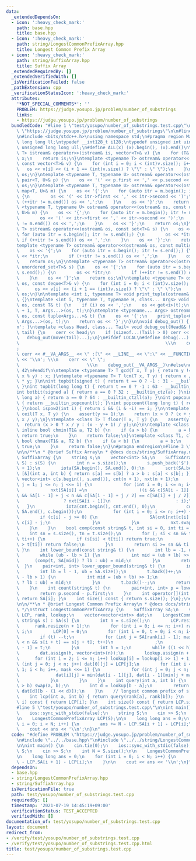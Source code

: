 ```yaml
---
data:
  _extendedDependsOn:
  - icon: ':heavy_check_mark:'
    path: base.hpp
    title: base.hpp
  - icon: ':heavy_check_mark:'
    path: string/LongestCommonPrefixArray.hpp
    title: Longest Common Prefix Array
  - icon: ':heavy_check_mark:'
    path: string/SuffixArray.hpp
    title: Suffix Array
  _extendedRequiredBy: []
  _extendedVerifiedWith: []
  _isVerificationFailed: false
  _pathExtension: cpp
  _verificationStatusIcon: ':heavy_check_mark:'
  attributes:
    '*NOT_SPECIAL_COMMENTS*': ''
    PROBLEM: https://judge.yosupo.jp/problem/number_of_substrings
    links:
    - https://judge.yosupo.jp/problem/number_of_substrings
  bundledCode: "#line 1 \"test/yosupo/number_of_substrings.test.cpp\"\n#define PROBLEM\
    \ \"https://judge.yosupo.jp/problem/number_of_substrings\"\n\n#line 2 \"base.hpp\"\
    \n#include <bits/stdc++.h>\nusing namespace std;\n#pragma region Macros\ntypedef\
    \ long long ll;\ntypedef __int128_t i128;\ntypedef unsigned int uint;\ntypedef\
    \ unsigned long long ull;\n#define ALL(x) (x).begin(), (x).end()\n\ntemplate <typename\
    \ T> istream& operator>>(istream& is, vector<T>& v) {\n    for (T& x : v) is >>\
    \ x;\n    return is;\n}\ntemplate <typename T> ostream& operator<<(ostream& os,\
    \ const vector<T>& v) {\n    for (int i = 0; i < (int)v.size(); i++) {\n     \
    \   os << v[i] << (i + 1 == (int)v.size() ? \"\" : \" \");\n    }\n    return\
    \ os;\n}\ntemplate <typename T, typename U> ostream& operator<<(ostream& os, const\
    \ pair<T, U>& p) {\n    os << '(' << p.first << ',' << p.second << ')';\n    return\
    \ os;\n}\ntemplate <typename T, typename U> ostream& operator<<(ostream& os, const\
    \ map<T, U>& m) {\n    os << '{';\n    for (auto itr = m.begin(); itr != m.end();)\
    \ {\n        os << '(' << itr->first << ',' << itr->second << ')';\n        if\
    \ (++itr != m.end()) os << ',';\n    }\n    os << '}';\n    return os;\n}\ntemplate\
    \ <typename T, typename U> ostream& operator<<(ostream& os, const unordered_map<T,\
    \ U>& m) {\n    os << '{';\n    for (auto itr = m.begin(); itr != m.end();) {\n\
    \        os << '(' << itr->first << ',' << itr->second << ')';\n        if (++itr\
    \ != m.end()) os << ',';\n    }\n    os << '}';\n    return os;\n}\ntemplate <typename\
    \ T> ostream& operator<<(ostream& os, const set<T>& s) {\n    os << '{';\n   \
    \ for (auto itr = s.begin(); itr != s.end();) {\n        os << *itr;\n       \
    \ if (++itr != s.end()) os << ',';\n    }\n    os << '}';\n    return os;\n}\n\
    template <typename T> ostream& operator<<(ostream& os, const multiset<T>& s) {\n\
    \    os << '{';\n    for (auto itr = s.begin(); itr != s.end();) {\n        os\
    \ << *itr;\n        if (++itr != s.end()) os << ',';\n    }\n    os << '}';\n\
    \    return os;\n}\ntemplate <typename T> ostream& operator<<(ostream& os, const\
    \ unordered_set<T>& s) {\n    os << '{';\n    for (auto itr = s.begin(); itr !=\
    \ s.end();) {\n        os << *itr;\n        if (++itr != s.end()) os << ',';\n\
    \    }\n    os << '}';\n    return os;\n}\ntemplate <typename T> ostream& operator<<(ostream&\
    \ os, const deque<T>& v) {\n    for (int i = 0; i < (int)v.size(); i++) {\n  \
    \      os << v[i] << (i + 1 == (int)v.size() ? \"\" : \" \");\n    }\n    return\
    \ os;\n}\n\ntemplate <int i, typename T> void print_tuple(ostream&, const T&)\
    \ {}\ntemplate <int i, typename T, typename H, class... Args> void print_tuple(ostream&\
    \ os, const T& t) {\n    if (i) os << ',';\n    os << get<i>(t);\n    print_tuple<i\
    \ + 1, T, Args...>(os, t);\n}\ntemplate <typename... Args> ostream& operator<<(ostream&\
    \ os, const tuple<Args...>& t) {\n    os << '{';\n    print_tuple<0, tuple<Args...>,\
    \ Args...>(os, t);\n    return os << '}';\n}\n\nvoid debug_out() { cerr << '\\\
    n'; }\ntemplate <class Head, class... Tail> void debug_out(Head&& head, Tail&&...\
    \ tail) {\n    cerr << head;\n    if (sizeof...(Tail) > 0) cerr << \", \";\n \
    \   debug_out(move(tail)...);\n}\n#ifdef LOCAL\n#define debug(...)           \
    \                                                        \\\n    cerr << \" \"\
    ;                                                                     \\\n   \
    \ cerr << #__VA_ARGS__ << \" :[\" << __LINE__ << \":\" << __FUNCTION__ << \"]\"\
    \ << '\\n'; \\\n    cerr << \" \";                                           \
    \                          \\\n    debug_out(__VA_ARGS__)\n#else\n#define debug(...)\
    \ 42\n#endif\n\ntemplate <typename T> T gcd(T x, T y) { return y != 0 ? gcd(y,\
    \ x % y) : x; }\ntemplate <typename T> T lcm(T x, T y) { return x / gcd(x, y)\
    \ * y; }\n\nint topbit(signed t) { return t == 0 ? -1 : 31 - __builtin_clz(t);\
    \ }\nint topbit(long long t) { return t == 0 ? -1 : 63 - __builtin_clzll(t); }\n\
    int botbit(signed a) { return a == 0 ? 32 : __builtin_ctz(a); }\nint botbit(long\
    \ long a) { return a == 0 ? 64 : __builtin_ctzll(a); }\nint popcount(signed t)\
    \ { return __builtin_popcount(t); }\nint popcount(long long t) { return __builtin_popcountll(t);\
    \ }\nbool ispow2(int i) { return i && (i & -i) == i; }\n\ntemplate <class T> T\
    \ ceil(T x, T y) {\n    assert(y >= 1);\n    return (x > 0 ? (x + y - 1) / y :\
    \ x / y);\n}\ntemplate <class T> T floor(T x, T y) {\n    assert(y >= 1);\n  \
    \  return (x > 0 ? x / y : (x - y + 1) / y);\n}\n\ntemplate <class T1, class T2>\
    \ inline bool chmin(T1& a, T2 b) {\n    if (a > b) {\n        a = b;\n       \
    \ return true;\n    }\n    return false;\n}\ntemplate <class T1, class T2> inline\
    \ bool chmax(T1& a, T2 b) {\n    if (a < b) {\n        a = b;\n        return\
    \ true;\n    }\n    return false;\n}\n#pragma endregion\n#line 3 \"string/SuffixArray.hpp\"\
    \n\n/**\n * @brief Suffix Array\n * @docs docs/string/SuffixArray.md\n */\nstruct\
    \ SuffixArray {\n    string s;\n    vector<int> SA;\n    SuffixArray(const string&\
    \ S) : s(S) {\n        int n = s.size();\n        s.push_back('$');\n        SA.resize(n\
    \ + 1);\n        iota(SA.begin(), SA.end(), 0);\n        sort(SA.begin(), SA.end(),\
    \ [&](int a, int b) { return s[a] == s[b] ? a > b : s[a] < s[b]; });\n       \
    \ vector<int> c(s.begin(), s.end()), cnt(n + 1), nxt(n + 1);\n        for (int\
    \ j = 1; j <= n; j <<= 1) {\n            for (int i = 0; i <= n; i++) {\n    \
    \            nxt[SA[i]] =\n                    ((i && c[SA[i - 1]] == c[SA[i]]\
    \ && SA[i - 1] + j < n && c[SA[i - 1] + j / 2] == c[SA[i] + j / 2])\n        \
    \                 ? nxt[SA[i - 1]]\n                         : i);\n         \
    \   }\n            iota(cnt.begin(), cnt.end(), 0);\n            copy(SA.begin(),\
    \ SA.end(), c.begin());\n            for (int i = 0; i <= n; i++) {\n        \
    \        if (c[i] - j >= 0) {\n                    SA[cnt[nxt[c[i] - j]]++] =\
    \ c[i] - j;\n                }\n            }\n            nxt.swap(c);\n    \
    \    }\n    }\n    bool comp(const string& t, int si = 0, int ti = 0) {\n    \
    \    int sn = s.size(), tn = t.size();\n        for (; si < sn && ti < tn; si++,\
    \ ti++) {\n            if (s[si] < t[ti]) return true;\n            if (s[si]\
    \ > t[ti]) return false;\n        }\n        return si >= sn && ti < tn;\n   \
    \ }\n    int lower_bound(const string& t) {\n        int lb = -1, ub = SA.size();\n\
    \        while (ub - lb > 1) {\n            int mid = (ub + lb) >> 1;\n      \
    \      (comp(t, SA[mid]) ? lb : ub) = mid;\n        }\n        return ub;\n  \
    \  }\n    pair<int, int> lower_upper_bound(string& t) {\n        int l = lower_bound(t);\n\
    \        int lb = l - 1, ub = SA.size();\n        t.back()++;\n        while (ub\
    \ - lb > 1) {\n            int mid = (ub + lb) >> 1;\n            (comp(t, SA[mid])\
    \ ? lb : ub) = mid;\n        }\n        t.back()--;\n        return {l, ub};\n\
    \    }\n    int count(string& t) {\n        pair<int, int> p = lower_upper_bound(t);\n\
    \        return p.second - p.first;\n    }\n    int operator[](int i) const {\
    \ return SA[i]; }\n    int size() const { return s.size(); }\n};\n#line 4 \"string/LongestCommonPrefixArray.hpp\"\
    \n\n/**\n * @brief Longest Common Prefix Array\n * @docs docs/string/LongestCommonPrefixArray.md\n\
    \ */\nstruct LongestCommonPrefixArray {\n    SuffixArray SA;\n    vector<int>\
    \ LCP, rank, lookup;\n    vector<vector<int>> dat;\n    LongestCommonPrefixArray(const\
    \ string& s) : SA(s) {\n        int n = s.size();\n        LCP.resize(n);\n  \
    \      rank.resize(n + 1);\n        for (int i = 0; i <= n; i++) rank[SA[i]] =\
    \ i;\n        LCP[0] = 0;\n        for (int i = 0, t = 0; i < n; i++) {\n    \
    \        if (t) --t;\n            for (int j = SA[rank[i] - 1]; max(i, j) + t\
    \ < n && s[i + t] == s[j + t]; t++)\n                ;\n            LCP[rank[i]\
    \ - 1] = t;\n        }\n        int h = 1;\n        while ((1 << h) <= n) h++;\n\
    \        dat.assign(h, vector<int>(n));\n        lookup.assign(n + 1, 0);\n  \
    \      for (int i = 2; i <= n; i++) lookup[i] = lookup[i >> 1] + 1;\n        for\
    \ (int j = 0; j < n; j++) dat[0][j] = LCP[j];\n        for (int i = 1, mask =\
    \ 1; i < h; i++, mask <<= 1) {\n            for (int j = 0; j < n; j++) {\n  \
    \              dat[i][j] = min(dat[i - 1][j], dat[i - 1][min(j + mask, n - 1)]);\n\
    \            }\n        }\n    }\n    int query(int a, int b) {\n        if (a\
    \ > b) swap(a, b);\n        int d = lookup[b - a];\n        return min(dat[d][a],\
    \ dat[d][b - (1 << d)]);\n    }\n    // longest common prefix of s[a...] and s[b...]\n\
    \    int lcp(int a, int b) { return query(rank[a], rank[b]); }\n    int operator[](int\
    \ i) const { return LCP[i]; }\n    int size() const { return LCP.size(); }\n};\n\
    #line 5 \"test/yosupo/number_of_substrings.test.cpp\"\n\nint main() {\n    cin.tie(0);\n\
    \    ios::sync_with_stdio(false);\n    string S;\n    cin >> S;\n    int N = S.size();\n\
    \n    LongestCommonPrefixArray LCP(S);\n\n    long long ans = 0;\n    for (int\
    \ i = 0; i < N; i++) {\n        ans += N - LCP.SA[i + 1] - LCP[i];\n    }\n\n\
    \    cout << ans << '\\n';\n}\n"
  code: "#define PROBLEM \"https://judge.yosupo.jp/problem/number_of_substrings\"\n\
    \n#include \"../../base.hpp\"\n#include \"../../string/LongestCommonPrefixArray.hpp\"\
    \n\nint main() {\n    cin.tie(0);\n    ios::sync_with_stdio(false);\n    string\
    \ S;\n    cin >> S;\n    int N = S.size();\n\n    LongestCommonPrefixArray LCP(S);\n\
    \n    long long ans = 0;\n    for (int i = 0; i < N; i++) {\n        ans += N\
    \ - LCP.SA[i + 1] - LCP[i];\n    }\n\n    cout << ans << '\\n';\n}"
  dependsOn:
  - base.hpp
  - string/LongestCommonPrefixArray.hpp
  - string/SuffixArray.hpp
  isVerificationFile: true
  path: test/yosupo/number_of_substrings.test.cpp
  requiredBy: []
  timestamp: '2021-07-19 14:45:19+09:00'
  verificationStatus: TEST_ACCEPTED
  verifiedWith: []
documentation_of: test/yosupo/number_of_substrings.test.cpp
layout: document
redirect_from:
- /verify/test/yosupo/number_of_substrings.test.cpp
- /verify/test/yosupo/number_of_substrings.test.cpp.html
title: test/yosupo/number_of_substrings.test.cpp
---
```

